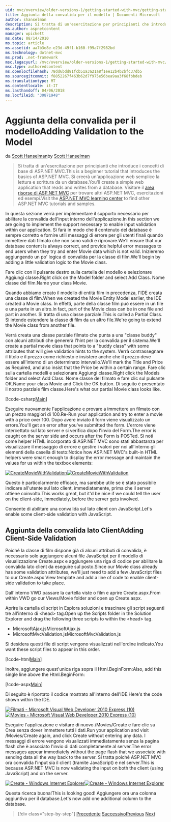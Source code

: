 ```yaml
---
uid: mvc/overview/older-versions-1/getting-started-with-mvc/getting-started-with-mvc-part7
title: Aggiunta della convalida per il modello | Documenti Microsoft
author: shanselman
description: Si tratta di un'esercitazione per principianti che introduce i concetti di base di ASP.NET MVC. Creare un'applicazione web semplice la lettura e scrittura da un database.
ms.author: aspnetcontent
manager: wpickett
ms.date: 08/14/2010
ms.topic: article
ms.assetid: aa7b3e8e-e23d-49f1-b160-f99a7f2982bd
ms.technology: dotnet-mvc
ms.prod: .net-framework
msc.legacyurl: /mvc/overview/older-versions-1/getting-started-with-mvc/getting-started-with-mvc-part7
msc.type: authoredcontent
ms.openlocfilehash: 78dd6bdd81fcb51a3a21a8f1ee12b4b2bfc37db5
ms.sourcegitcommit: f8852267f463b62d7f975e56bea9aa3f68fbbdeb
ms.translationtype: MT
ms.contentlocale: it-IT
ms.lasthandoff: 04/06/2018
ms.locfileid: "30871948"
---
```

<a name="adding-validation-to-the-model"></a><span data-ttu-id="1a708-104">Aggiunta della convalida per il modello</span><span class="sxs-lookup"><span data-stu-id="1a708-104">Adding Validation to the Model</span></span>
====================
<span data-ttu-id="1a708-105">da [Scott Hanselman](https://github.com/shanselman)</span><span class="sxs-lookup"><span data-stu-id="1a708-105">by [Scott Hanselman](https://github.com/shanselman)</span></span>

> <span data-ttu-id="1a708-106">Si tratta di un'esercitazione per principianti che introduce i concetti di base di ASP.NET MVC.</span><span class="sxs-lookup"><span data-stu-id="1a708-106">This is a beginner tutorial that introduces the basics of ASP.NET MVC.</span></span> <span data-ttu-id="1a708-107">Si creerà un'applicazione web semplice la lettura e scrittura da un database.</span><span class="sxs-lookup"><span data-stu-id="1a708-107">You'll create a simple web application that reads and writes from a database.</span></span> <span data-ttu-id="1a708-108">Visitare il [area risorse di ASP.NET MVC](../../../index.md) per trovare altri ASP.NET MVC, esercitazioni ed esempi.</span><span class="sxs-lookup"><span data-stu-id="1a708-108">Visit the [ASP.NET MVC learning center](../../../index.md) to find other ASP.NET MVC tutorials and samples.</span></span>


<span data-ttu-id="1a708-109">In questa sezione verrà per implementare il supporto necessario per abilitare la convalida dell'input interno dell'applicazione.</span><span class="sxs-lookup"><span data-stu-id="1a708-109">In this section we are going to implement the support necessary to enable input validation within our application.</span></span> <span data-ttu-id="1a708-110">Si farà in modo che il contenuto del database è sempre corretto e fornire utili messaggi di errore per gli utenti finali quando immettere dati filmato che non sono validi e riprovare.</span><span class="sxs-lookup"><span data-stu-id="1a708-110">We'll ensure that our database content is always correct, and provide helpful error messages to end users when they try and enter Movie data which is not valid.</span></span> <span data-ttu-id="1a708-111">Inizieremo aggiungendo un po' logica di convalida per la classe di film.</span><span class="sxs-lookup"><span data-stu-id="1a708-111">We'll begin by adding a little validation logic to the Movie class.</span></span>

<span data-ttu-id="1a708-112">Fare clic con il pulsante destro sulla cartella del modello e selezionare Aggiungi classe.</span><span class="sxs-lookup"><span data-stu-id="1a708-112">Right click on the Model folder and select Add Class.</span></span> <span data-ttu-id="1a708-113">Nome classe del film.</span><span class="sxs-lookup"><span data-stu-id="1a708-113">Name your class Movie.</span></span>

<span data-ttu-id="1a708-114">Quando abbiamo creato il modello di entità film in precedenza, l'IDE creata una classe di film.</span><span class="sxs-lookup"><span data-stu-id="1a708-114">When we created the Movie Entity Model earlier, the IDE created a Movie class.</span></span> <span data-ttu-id="1a708-115">In effetti, parte della classe film può essere in un file e una parte in un altro.</span><span class="sxs-lookup"><span data-stu-id="1a708-115">In fact, part of the Movie class can be in one file and part in another.</span></span> <span data-ttu-id="1a708-116">Si tratta di una classe parziale.</span><span class="sxs-lookup"><span data-stu-id="1a708-116">This is called a Partial Class.</span></span> <span data-ttu-id="1a708-117">Si intende estendere la classe di film da un altro file.</span><span class="sxs-lookup"><span data-stu-id="1a708-117">We're going to extend the Movie class from another file.</span></span>

<span data-ttu-id="1a708-118">Verrà creata una classe parziale filmato che punta a una "classe buddy" con alcuni attributi che genererà l'hint per la convalida per il sistema.</span><span class="sxs-lookup"><span data-stu-id="1a708-118">We'll create a partial movie class that points to a "buddy class" with some attributes that will give validation hints to the system.</span></span> <span data-ttu-id="1a708-119">Verrà contrassegnare il titolo e il prezzo come richiesto e insistere anche che il prezzo deve essere all'interno di un determinato intervallo.</span><span class="sxs-lookup"><span data-stu-id="1a708-119">We'll mark the Title and Price as Required, and also insist that the Price be within a certain range.</span></span> <span data-ttu-id="1a708-120">Fare clic sulla cartella modelli e selezionare Aggiungi classe.</span><span class="sxs-lookup"><span data-stu-id="1a708-120">Right click the Models folder and select Add Class.</span></span> <span data-ttu-id="1a708-121">Nome classe del filmato e fare clic sul pulsante OK.</span><span class="sxs-lookup"><span data-stu-id="1a708-121">Name your class Movie and Click the OK button.</span></span> <span data-ttu-id="1a708-122">Di seguito è presentato il nostro parziale film classe.</span><span class="sxs-lookup"><span data-stu-id="1a708-122">Here's what our partial Movie class looks like.</span></span>

[!code-csharp[Main](getting-started-with-mvc-part7/samples/sample1.cs)]

<span data-ttu-id="1a708-123">Eseguire nuovamente l'applicazione e provare a immettere un filmato con un prezzo maggiori di 100.</span><span class="sxs-lookup"><span data-stu-id="1a708-123">Re-Run your application and try to enter a movie with a price over 100.</span></span> <span data-ttu-id="1a708-124">Dopo avere inviato il form viene visualizzato un errore.</span><span class="sxs-lookup"><span data-stu-id="1a708-124">You'll get an error after you've submitted the form.</span></span> <span data-ttu-id="1a708-125">L'errore viene intercettato sul lato server e si verifica dopo l'invio del Form.</span><span class="sxs-lookup"><span data-stu-id="1a708-125">The error is caught on the server side and occurs after the Form is POSTed.</span></span> <span data-ttu-id="1a708-126">Si noti come helper HTML incorporato di ASP.NET MVC sono stati abbastanza per visualizzare il messaggio di errore e gestire i valori per noi all'interno gli elementi della casella di testo:</span><span class="sxs-lookup"><span data-stu-id="1a708-126">Notice how ASP.NET MVC's built-in HTML helpers were smart enough to display the error message and maintain the values for us within the textbox elements:</span></span>

<span data-ttu-id="1a708-127">[![CreateMovieWithValidation](getting-started-with-mvc-part7/_static/image2.png)](getting-started-with-mvc-part7/_static/image1.png)</span><span class="sxs-lookup"><span data-stu-id="1a708-127">[![CreateMovieWithValidation](getting-started-with-mvc-part7/_static/image2.png)](getting-started-with-mvc-part7/_static/image1.png)</span></span>

<span data-ttu-id="1a708-128">Questo è particolarmente efficace, ma sarebbe utile se è stato possibile indicare all'utente sul lato client, immediatamente, prima che il server ottiene coinvolto.</span><span class="sxs-lookup"><span data-stu-id="1a708-128">This works great, but it'd be nice if we could tell the user on the client-side, immediately, before the server gets involved.</span></span>

<span data-ttu-id="1a708-129">Consente di abilitare una convalida sul lato client con JavaScript.</span><span class="sxs-lookup"><span data-stu-id="1a708-129">Let's enable some client-side validation with JavaScript.</span></span>

## <a name="adding-client-side-validation"></a><span data-ttu-id="1a708-130">Aggiunta della convalida lato Client</span><span class="sxs-lookup"><span data-stu-id="1a708-130">Adding Client-Side Validation</span></span>

<span data-ttu-id="1a708-131">Poiché la classe di film dispone già di alcuni attributi di convalida, è necessario solo aggiungere alcuni file JavaScript per il modello di visualizzazione Create.aspx e aggiungere una riga di codice per abilitare la convalida lato client da eseguire sul posto.</span><span class="sxs-lookup"><span data-stu-id="1a708-131">Since our Movie class already has some validation attributes, we'll just need to add a few JavaScript files to our Create.aspx View template and add a line of code to enable client-side validation to take place.</span></span>

<span data-ttu-id="1a708-132">Dall'interno VWD passare la cartella viste o film e aprire Create.aspx.</span><span class="sxs-lookup"><span data-stu-id="1a708-132">From within VWD go our Views/Movie folder and open up Create.aspx.</span></span>

<span data-ttu-id="1a708-133">Aprire la cartella di script in Esplora soluzioni e trascinare gli script seguenti tre all'interno di &lt;head&gt; tag.</span><span class="sxs-lookup"><span data-stu-id="1a708-133">Open up the Scripts folder in the Solution Explorer and drag the following three scripts to within the &lt;head&gt; tag.</span></span>

- <span data-ttu-id="1a708-134">MicrosoftAjax.js</span><span class="sxs-lookup"><span data-stu-id="1a708-134">MicrosoftAjax.js</span></span>
- <span data-ttu-id="1a708-135">MicrosoftMvcValidation.js</span><span class="sxs-lookup"><span data-stu-id="1a708-135">MicrosoftMvcValidation.js</span></span>

<span data-ttu-id="1a708-136">Si desidera questi file di script vengono visualizzati nell'ordine indicato.</span><span class="sxs-lookup"><span data-stu-id="1a708-136">You want these script files to appear in this order.</span></span>

[!code-html[Main](getting-started-with-mvc-part7/samples/sample2.html)]

<span data-ttu-id="1a708-137">Inoltre, aggiungere quest'unica riga sopra il Html.BeginForm:</span><span class="sxs-lookup"><span data-stu-id="1a708-137">Also, add this single line above the Html.BeginForm:</span></span>

[!code-aspx[Main](getting-started-with-mvc-part7/samples/sample3.aspx)]

<span data-ttu-id="1a708-138">Di seguito è riportato il codice mostrato all'interno dell'IDE.</span><span class="sxs-lookup"><span data-stu-id="1a708-138">Here's the code shown within the IDE.</span></span>

<span data-ttu-id="1a708-139">[![Filmati - Microsoft Visual Web Developer 2010 Express (10)](getting-started-with-mvc-part7/_static/image4.png)](getting-started-with-mvc-part7/_static/image3.png)</span><span class="sxs-lookup"><span data-stu-id="1a708-139">[![Movies - Microsoft Visual Web Developer 2010 Express (10)](getting-started-with-mvc-part7/_static/image4.png)](getting-started-with-mvc-part7/_static/image3.png)</span></span>

<span data-ttu-id="1a708-140">Eseguire l'applicazione e visitare di nuovo /Movies/Create e fare clic su Crea senza dover immettere tutti i dati.</span><span class="sxs-lookup"><span data-stu-id="1a708-140">Run your application and visit /Movies/Create again, and click Create without entering any data.</span></span> <span data-ttu-id="1a708-141">I messaggi di errore vengono visualizzati immediatamente senza la pagina flash che è associato l'invio di dati completamente al server.</span><span class="sxs-lookup"><span data-stu-id="1a708-141">The error messages appear immediately without the page flash that we associate with sending data all the way back to the server.</span></span> <span data-ttu-id="1a708-142">Si tratta poiché ASP.NET MVC ora convalida l'input sia il client (tramite JavaScript) e nel server.</span><span class="sxs-lookup"><span data-stu-id="1a708-142">This is because ASP.NET MVC is now validating the input on both the client (using JavaScript) and on the server.</span></span>

<span data-ttu-id="1a708-143">[![Create - Windows Internet Explorer](getting-started-with-mvc-part7/_static/image6.png)](getting-started-with-mvc-part7/_static/image5.png)</span><span class="sxs-lookup"><span data-stu-id="1a708-143">[![Create - Windows Internet Explorer](getting-started-with-mvc-part7/_static/image6.png)](getting-started-with-mvc-part7/_static/image5.png)</span></span>

<span data-ttu-id="1a708-144">Questa ricerca buona!</span><span class="sxs-lookup"><span data-stu-id="1a708-144">This is looking good!</span></span> <span data-ttu-id="1a708-145">Aggiungere ora una colonna aggiuntiva per il database.</span><span class="sxs-lookup"><span data-stu-id="1a708-145">Let's now add one additional column to the database.</span></span>

> [!div class="step-by-step"]
> <span data-ttu-id="1a708-146">[Precedente](getting-started-with-mvc-part6.md)
> [Successivo](getting-started-with-mvc-part8.md)</span><span class="sxs-lookup"><span data-stu-id="1a708-146">[Previous](getting-started-with-mvc-part6.md)
[Next](getting-started-with-mvc-part8.md)</span></span>
